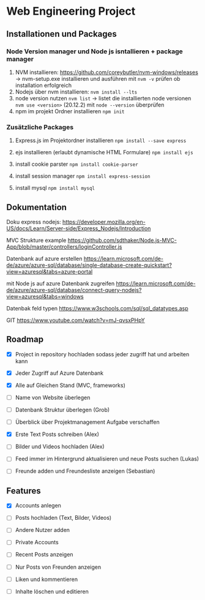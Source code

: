 # Web Engineering Project

## Installationen und Packages

### Node Version manager und Node js isntallieren + package manager

1. NVM installieren:
	https://github.com/coreybutler/nvm-windows/releases -> nvm-setup.exe installieren und ausführen
	mit `nvm -v` prüfen ob installation erfolgreich
2. Nodejs über nvm installieren:
	`nvm install --lts`
3. node version nutzen
	`nvm list` -> listet die installierten node versionen
	`nvm use <version>`  (20.12.2)
	mit `node --version` überprüfen
4. npm im projekt Ordner installieren
	`npm init`

### Zusätzliche Packages

1. Express.js im Projektordner installieren 
	`npm install --save express`

2. ejs installieren (erlaubt dynamische HTML Formulare)
	`npm install ejs`

3. install cookie parster
	`npm install cookie-parser`

4. install session manager
	`npm install express-session`

5. install mysql
	`npm install mysql`


## Dokumentation

Doku express nodejs:
	https://developer.mozilla.org/en-US/docs/Learn/Server-side/Express_Nodejs/Introduction

MVC Strukture example
	https://github.com/sdthaker/Node.js-MVC-App/blob/master/controllers/loginController.js

Datenbank auf azure erstellen
	https://learn.microsoft.com/de-de/azure/azure-sql/database/single-database-create-quickstart?view=azuresql&tabs=azure-portal

mit Node js auf azure Datenbank zugreifen
    https://learn.microsoft.com/de-de/azure/azure-sql/database/connect-query-nodejs?view=azuresql&tabs=windows

Datenbak feld typen 
	https://www.w3schools.com/sql/sql_datatypes.asp

GIT 
	https://www.youtube.com/watch?v=mJ-qvsxPHpY

## Roadmap
 - [x] Project in repository hochladen sodass jeder zugriff hat und arbeiten kann
 - [x] Jeder Zugriff auf Azure Datenbank
 - [x] Alle auf Gleichen Stand (MVC, frameworks)
 - [ ] Name von Website überlegen 
 - [ ] Datenbank Struktur überlegen (Grob) 
 - [ ] Überblick über Projektmanagement Aufgabe verschaffen

 - [x] Erste Text Posts schreiben (Alex)
 - [ ] Bilder und Videos hochladen (Alex)
 - [ ] Feed immer im Hintergrund aktualisieren und neue Posts suchen (Lukas)
 - [ ] Freunde adden und Freundesliste anzeigen (Sebastian)


## Features
 - [x] Accounts anlegen
 - [ ] Posts hochladen (Text, Bilder, Videos) 
 - [ ] Andere Nutzer adden
 - [ ] Private Accounts
 - [ ] Recent Posts anzeigen
 - [ ] Nur Posts von Freunden anzeigen
 - [ ] Liken und kommentieren
 - [ ] Inhalte löschen und editieren
 
 